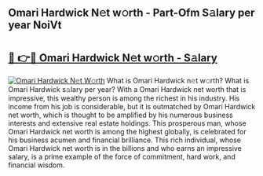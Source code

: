 ## Omari Hardwick N𝚎t w𝚘rth - Part-Ofm S𝚊lary per year NoiVt

# <h2><a href="http://gc1mc4.nevu.top/?p=Omari+Hardwick">🔗 👉🔴 Omari Hardwick N𝚎t w𝚘rth - S𝚊lary</a></h2>

[![Omari Hardwick N𝚎t W𝚘rth](https://i.imgur.com/Oavwk0R.jpeg)](http://gc1mc4.nevu.top/?p=Omari+Hardwick)
What is Omari Hardwick n𝚎t w𝚘rth? What is Omari Hardwick s𝚊lary per year?
With a Omari Hardwick net worth that is impressive, this wealthy person is among the richest in his industry. His income from his job is considerable, but it is outmatched by Omari Hardwick net worth, which is thought to be amplified by his numerous business interests and extensive real estate holdings. This prosperous man, whose Omari Hardwick net worth is among the highest globally, is celebrated for his business acumen and financial brilliance. This rich individual, whose Omari Hardwick net worth is in the billions and who earns an impressive salary, is a prime example of the force of commitment, hard work, and financial wisdom.
